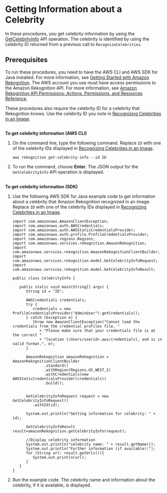 # Getting Information about a Celebrity<a name="get-celebrity-info-procedure"></a>

In these procedures, you get celebrity information by using the [GetCelebrityInfo](API_GetCelebrityInfo.md) API operation\. The celebrity is identified by using the celebrity ID returned from a previous call to `RecognizeCelebrities`\. 

## Prerequisites<a name="get-celebrity-info-prerequisites"></a>

To run these procedures, you need to have the AWS CLI and AWS SDK for Java installed\. For more information, see [Getting Started with Amazon Rekognition](getting-started.md)\. The AWS account you use must have access permissions to the Amazon Rekognition API\. For more information, see [Amazon Rekognition API Permissions: Actions, Permissions, and Resources Reference](api-permissions-reference.md)\.

These procedures also require the celebrity ID for a celebrity that Rekognition knows\. Use the celebrity ID you note in [Recognizing Celebrities in an Image](celebrities-procedure-image.md)\. 

## <a name="to-get-celebrity-information-cli"></a>

**To get celebrity information \(AWS CLI\)**

1. On the command line, type the following command\. Replace `ID` with one of the celebrity IDs displayed in [Recognizing Celebrities in an Image](celebrities-procedure-image.md)\.

   ```
   aws rekognition get-celebrity-info --id ID
   ```

1. To run the command, choose **Enter**\. The JSON output for the `GetCelebrityInfo` API operation is displayed\.

## <a name="to-get-celebrity-information-sdk"></a>

**To get celebrity information \(SDK\)**

1. Use the following AWS SDK for Java example code to get information about a celebrity that Amazon Rekognition recognized in an image\. Replace `ID` with one of the celebrity IDs displayed in [Recognizing Celebrities in an Image](celebrities-procedure-image.md)\.

   ```
   import com.amazonaws.AmazonClientException;
   import com.amazonaws.auth.AWSCredentials;
   import com.amazonaws.auth.AWSStaticCredentialsProvider;
   import com.amazonaws.auth.profile.ProfileCredentialsProvider;
   import com.amazonaws.regions.Regions;
   import com.amazonaws.services.rekognition.AmazonRekognition;
   import com.amazonaws.services.rekognition.AmazonRekognitionClientBuilder;
   import com.amazonaws.services.rekognition.model.GetCelebrityInfoRequest;
   import com.amazonaws.services.rekognition.model.GetCelebrityInfoResult;
   
   public class CelebrityInfo {
   
      public static void main(String[] args) {
         String id = "ID";
   
         AWSCredentials credentials;
         try {
            credentials = new ProfileCredentialsProvider("AdminUser").getCredentials();
         } catch (Exception e) {
            throw new AmazonClientException("Cannot load the credentials from the credential profiles file. "
               + "Please make sure that your credentials file is at the correct "
               + "location (/Users/userid>.aws/credentials), and is in valid format.", e);
         }
   
         AmazonRekognition amazonRekognition = AmazonRekognitionClientBuilder
                 .standard()
                 .withRegion(Regions.US_WEST_2)
                 .withCredentials(new AWSStaticCredentialsProvider(credentials))
                 .build();
   
   
         GetCelebrityInfoRequest request = new GetCelebrityInfoRequest()
            .withId(id);
   
         System.out.println("Getting information for celebrity: " + id);
   
         GetCelebrityInfoResult result=amazonRekognition.getCelebrityInfo(request);
   
         //Display celebrity information
         System.out.println("celebrity name: " + result.getName());
         System.out.println("Further information (if available):");
         for (String url: result.getUrls()){
            System.out.println(url);
         }
      }
   }
   ```

1. Run the example code\. The celebrity name and information about the celebrity, if it is available, is displayed\.